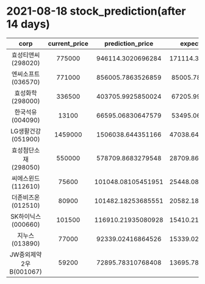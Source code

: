 # 2021-08-18 stock_prediction(after 14 days)

|   corp   |   current_price   |   prediction_price   |   expected_profit   |
|:--------:|:-----------------:|:--------------------:|:-------------------:|
|효성티앤씨(298020)|775000|946114.3020696284|171114.30206962838|
|엔씨소프트(036570)|771000|856005.7863526859|85005.78635268589|
|효성화학(298000)|336500|403705.9925850024|67205.99258500239|
|한국석유(004090)|13100|66595.06830647579|53495.06830647579|
|LG생활건강(051900)|1459000|1506038.644351166|47038.644351165975|
|효성첨단소재(298050)|550000|578709.8683279548|28709.868327954784|
|씨에스윈드(112610)|75600|101048.08105451951|25448.081054519513|
|더존비즈온(012510)|80900|101482.18253685551|20582.182536855515|
|SK하이닉스(000660)|101500|116910.21935080928|15410.219350809275|
|지누스(013890)|77000|92339.02416864526|15339.024168645265|
|JW중외제약2우B(001067)|59200|72895.78310768408|13695.783107684081|
